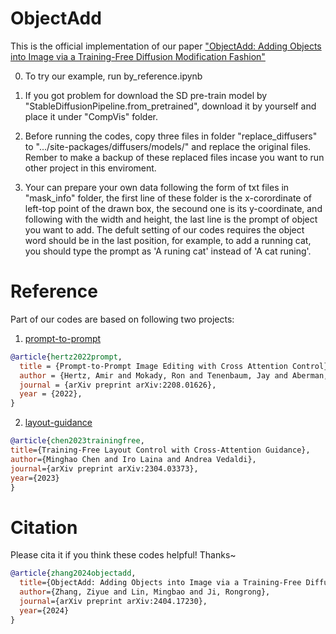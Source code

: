 # ObjectAdd
This is the official implementation of our paper ["ObjectAdd: Adding Objects into Image via a Training-Free Diffusion Modification Fashion"](https://arxiv.org/abs/2404.17230#)

0. To try our example, run by_reference.ipynb

1. If you got problem for download the SD pre-train model by "StableDiffusionPipeline.from_pretrained", download it by yourself and place it under "CompVis" folder.

2. Before running the codes, copy three files in folder "replace_diffusers" to ".../site-packages/diffusers/models/" and replace the original files. Rember to make a backup of these replaced files incase you want to run other project in this enviroment.

3. Your can prepare your own data following the form of txt files in "mask_info" folder, the first line of these folder is the x-corordinate of left-top point of the drawn box, the secound one is its y-coordinate, and following with the width and height, the last line is the prompt of object you want to add. The defult setting of our codes requires the object word should be in the last position, for example, to add a running cat, you should type the prompt as 'A runing cat' instead of 'A cat runing'.

# Reference
Part of our codes are based on following two projects:
1. [prompt-to-prompt](https://github.com/google/prompt-to-prompt)
```bibtex
@article{hertz2022prompt,
  title = {Prompt-to-Prompt Image Editing with Cross Attention Control},
  author = {Hertz, Amir and Mokady, Ron and Tenenbaum, Jay and Aberman, Kfir and Pritch, Yael and Cohen-Or, Daniel},
  journal = {arXiv preprint arXiv:2208.01626},
  year = {2022},
}
```
2. [layout-guidance](https://github.com/silent-chen/layout-guidance)
```bibtex
@article{chen2023trainingfree,
title={Training-Free Layout Control with Cross-Attention Guidance}, 
author={Minghao Chen and Iro Laina and Andrea Vedaldi},
journal={arXiv preprint arXiv:2304.03373},
year={2023}
}
```
# Citation
Please cita it if you think these codes helpful! Thanks~
```bibtex
@article{zhang2024objectadd,
  title={ObjectAdd: Adding Objects into Image via a Training-Free Diffusion Modification Fashion},
  author={Zhang, Ziyue and Lin, Mingbao and Ji, Rongrong},
  journal={arXiv preprint arXiv:2404.17230},
  year={2024}
}
```
